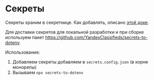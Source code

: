 # Секреты

Секреты храним в секретнице. Как добавлять, описано [этой доке](https://docs.yandex-team.ru/classifieds-infra/deploy/secret ).

Для доставки секретов для локальной разработки и при сборке используем пакет https://github.com/YandexClassifieds/secrets-to-dotenv.

Использование:
1) Добавляем секреты добавляем в `secrets.config.json` (в корне монорепы)
2) Вызываем `npx secrets-to-dotenv`
